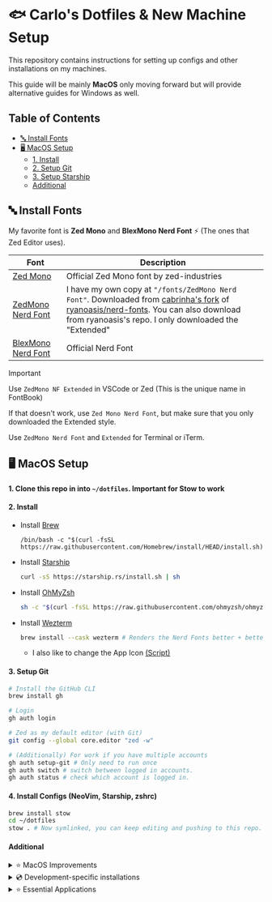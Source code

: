 <h1>🐟 Carlo's Dotfiles & New Machine Setup</h1>

This repository contains instructions for setting up configs and other installations
on my machines.

This guide will be mainly **MacOS** only moving forward but will provide alternative guides for Windows as
well.

<h2>Table of Contents</h2>

- [🔤 Install Fonts](#%F0%9F%94%A4-install-fonts)
- [🖥️ MacOS Setup](#%F0%9F%96%A5%EF%B8%8F-macos-setup)
  - [1. Install](#1-install)
  - [2. Setup Git](#2-setup-git)
  - [3. Setup Starship](#3-setup-starship)
  - [Additional](#additional)

## 🔤 Install Fonts

My favorite font is **Zed Mono** and **BlexMono Nerd Font** ⚡️ (The ones that Zed Editor uses).

| Font                                                             | Description                                                                                                                                                                                                                                                                                                          |
| ---------------------------------------------------------------- | -------------------------------------------------------------------------------------------------------------------------------------------------------------------------------------------------------------------------------------------------------------------------------------------------------------------- |
| [Zed Mono](https://github.com/zed-industries/zed-fonts/releases) | Official Zed Mono font by zed-industries                                                                                                                                                                                                                                                                             |
| [ZedMono Nerd Font](/fonts/ZedMonoNerdFont)                      | I have my own copy at `"/fonts/ZedMono Nerd Font"`. Downloaded from [cabrinha's fork](https://github.com/cabrinha/nerd-fonts/tree/zed-fonts/patched-fonts/ZedMono) of [ryanoasis/nerd-fonts](https://github.com/ryanoasis/nerd-fonts). You can also download from ryanoasis's repo. I only downloaded the "Extended" |
| [BlexMono Nerd Font](https://www.nerdfonts.com/font-downloads)   | Official Nerd Font                                                                                                                                                                                                                                                                                                   |

> [!IMPORTANT]
> Use `ZedMono NF Extended` in VSCode or Zed (This is the unique name in FontBook)
>
> If that doesn't work, use `Zed Mono Nerd Font`, but make sure that you only downloaded the Extended style.
>
> Use `ZedMono Nerd Font` and `Extended` for Terminal or iTerm.

## 🖥️ MacOS Setup

#### 1. Clone this repo in into `~/dotfiles`. Important for Stow to work

#### 2. Install

- Install [Brew](https://brew.sh/)

  ```
  /bin/bash -c "$(curl -fsSL https://raw.githubusercontent.com/Homebrew/install/HEAD/install.sh)"
  ```

- Install [Starship](https://starship.rs/)

  ```sh
  curl -sS https://starship.rs/install.sh | sh
  ```

- Install [OhMyZsh](https://ohmyz.sh/#install)

  ```sh
  sh -c "$(curl -fsSL https://raw.githubusercontent.com/ohmyzsh/ohmyzsh/master/tools/install.sh)"
  ```

- Install [Wezterm](https://wezfurlong.org/wezterm/)

  ```sh
  brew install --cask wezterm # Renders the Nerd Fonts better + better IDE
  ```

  - I also like to change the App Icon [(Script)](https://github.com/Blankeos/WeztermChangeIconForMac)

#### 3. Setup Git

```sh
# Install the GitHub CLI
brew install gh

# Login
gh auth login

# Zed as my default editor (with Git)
git config --global core.editor "zed -w"

# (Additionally) For work if you have multiple accounts
gh auth setup-git # Only need to run once
gh auth switch # switch between logged in accounts.
gh auth status # check which account is logged in.
```

#### 4. Install Configs (NeoVim, Starship, zshrc)

```sh
brew install stow
cd ~/dotfiles
stow . # Now symlinked, you can keep editing and pushing to this repo.
```

#### Additional

<details>
  <summary>
    ⭐️ MacOS Improvements
  </summary>

- [x] Better Backspace on **Terminal** > **Settings** > **Profile** > **Keyboard** > ✅ Use Option as Meta key.
- [x] Better Backspace on **iTerm2** > **Settings** > **Profile** > **Keys** > **Left Option Key** > ✅ Esc+
- [x] Keyboard accessible Native Dialogs > **Settings** > **Keyboard** > **Keyboard Shortcuts** > ✅ Change the way Tab moves focus. Then press Ctrl + Fn + F7.
  - Now, "Tab" or "Shift+Tab" will switch between action in Native Dialogs.
  - "Space" performs the current focused action.
  - "Enter" is always the primary (blue) action.
  - "Cmd+." is always cancel.
  - "Esc" is always cancel.
- [x] Install [Rectangle](https://rectangleapp.com/) - For window management (Choose the 'Rectangle' keybind setting).
- [x] Go to System Preferences > Keyboard > Text > Edit... >
  - [x] Uncheck - "Correct spelling automatically"
  - [x] Uncheck - "Capitalize words automatically"

  ```sh
  brew install --cask rectangle
  ```

- [x] Install [Mac Mouse Fix](https://github.com/noah-nuebling/mac-mouse-fix) - I think it's better than LogiOptions+.

  ```sh
  brew install --cask mac-mouse-fix
  ```

- [x] Better LS (Eza)
  ```sh
  brew install --cask eza # Then make sure to `alias ls="eza"` in your .zshrc.
  ```

</details>

<details>
  <summary>💿 Development-specific installations</summary>

- [x] PNPM - Better node package manager for some projects.

  ```sh
  npm install --global pnpm
  ```

- [x] Node - I prefer to install node via fnm (Nvm but built with Rust).

  ```sh
  brew install fnm
  fnm install 20
  fnm use 20
  ```

- [x] [Bun](https://bun.sh/docs/installation) - Best js/ts runtime & package manager (for me).

  ```sh
  curl -fsSL https://bun.sh/install | bash # for macOS, Linux, and WSL
  ```

- [x] XZ - Need to install this before installing a pyenv version.

  ```sh
  brew install xz
  ```

- [x] Python - I prefer to install python via pyenv.

  ```sh
  brew install pyenv
  pyenv install 3.12 # or any version
  pyenv global 3.12
  curl -LsSf https://astral.sh/uv/install.sh | sh # Install uv
  ```

- [x] Go - My compiled language for backend services.

  ```sh
  brew install go
  ```

- [x] Rust - My preferred low-level compiled language.

  ```sh
  curl --proto '=https' --tlsv1.2 https://sh.rustup.rs -sSf | sh
  ```

- [x] [Gleam](https://gleam.run/getting-started/installing/) - My preferred functional programming language on the BEAM VM.

  ```sh
  brew install gleam
  ```

- [x] Defold - My preferred game engine.

  ```sh
  brew install --cask defold
  ```

- [x] Android Platform Tools - For `adb devices` and `adb logcat -s defold` (useful for debugging Defold games). Can actually also be installed with Android Studio.

  ```sh
  brew install android-platform-tools
  ```

- [x] Android Studio - For the android simulator and SDK Tools. Haven't used it for anything else.

  ```sh
  brew install --cask android-studio

  # Install Command-line Tools (Needed by flutter doctor)
  - Go to Settings (Cmd + ,) > Language & Frameworks > Android SDK > SDK Tools > Android SDK Command-line Tools (latest) > OK
  ```

- [x] XCode - For the iOS simulator and SDK Tools.

  ```sh
  xcode-select -install # I think you can run any xcode command and it will prompt you to install in App Store.
  xcrun xctrace list device # Check all simulators

  # Install iOS Platform SDK (Needed by flutter doctor)
  - Go to XCode > Settings > Components > Platform Support (Make sure iOS is installed)
  - Go to XCode > Window > Devices & Simulator (Shift + Command + 2)
  ```

- [x] Java - for `keytool` and android tools with defold.

  ```sh
  brew install openjdk
  # Make sure to follow the instructions to symlink it to path so `java -version` works.
  ```

- [x] Cocoapods - For installing dependencies for iOS in mobile projects.

  ```sh
  brew install cocoapods
  ```

- [x] [Flutter](https://docs.flutter.dev/get-started/install) - For mobile development.

  ```sh
  brew tap leoafarias/fvm
  brew install fvm
  fvm install stable
  fvm global stable
  export PATH=$PATH:"$HOME/fvm/default/bin" # Add to .zshrc
  flutter doctor # Check if it's working.
  ```

- [x] OpenCode - Coding agents. Usecases: Coding, quick chatting.

  ```sh
  brew install opencode
  ```

  </details>

<details>
  <summary>⭐️ Essential Applications</summary>

- [x] Vivaldi - Favorite browser - `brew install --cask vivaldi`
  - Most settings are synced with my account. I'll make a webapp to share this in the future.
    - Panels
      - Right Side
      - Show Panel Toggle - Remove.
    - Tabs
      - New Tab Position - After Active Tab
      - Tab Stacking: Accordion
      - Enable 'Show Tab Cycler'
    - Tab Display
      - Display Trash Can - Remove.
      - Display Synced Tabs Button - Remove.
      - Display Close Boutton On Left Side - Remove.
    - Address Bar
      - Show Full Address
      - Extensions Visibility - Expand Hidden Extensions to Drop-Down Menu
    - Hotkeys
      - New Tab - Remove. Set ^ T.
      - Quick Commands - Set Cmd T.
      - Pin Tab - Remove Bookmark. Set Cmd D.
      - Address Bar - Set ^ D.
      - Copy Selected Text to Note - Remove.
      - Toggle UI - Opt Cmd C.
      - Save Page As - Remove.
      - Tab Bar - Set Cmd S, ^ Cmd S.
      - Print - Remove. Set ^ P.
      - Panel - Set Cmd P.
      - Tab Cycler Back - Remove Cmd Option Left
      - Tab Cycler Forward - Remove Cmd Option Right
      - Previous Tab - Add Cmd Option Left
      - Next Tab - Add Cmd Option Right

  - Make sure to use the `.config/vivald-mod` folder under **Custom UI Modifications**. (VivalArc)

- [x] Handbrake - Video Converter - `brew install --cask handbrake`
- [x] Keycastr - Keypress visualzier - `brew install --cask keycastr`
- [x] Screen Studio - Slick Screen Recorder - `brew install --cask screen-studio`
- [x] Rotato - Cool mockups - `brew install --cask rotato`
- [x] Licecap - GIFs - `brew install --cask licecap`
- [x] FreeFileSync - Essential workflow for file storage. `brew install --cask freefilesync`
- [x] Beekeeper Studio - SQL exploration in my GUI. `brew install --cask beekeeper-studio`
- [x] Medis - Redis exploration in my GUI. `brew install --cask medis`
- [x] Yaak - Postman/Bruno alternative (git-based), better, prefer for big projects. `brew install --cask yaak`
- [x] Httpie - Postman alternative, better. (I prefer the web just for quick, so no need to install). `brew install --cask httpie`
- [x] Paraspeech - https://paraspeech.com (I have a license)

<!-- - [x] Bruno - API Testing - `brew install --cask bruno` -->

</details>
